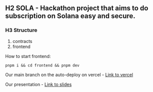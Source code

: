 ## H2 SOLA - Hackathon project that aims to do subscription on Solana easy and secure.


### H3 Structure
  1. contracts
  2. frontend


How to start frontend:
  ```
  pnpm i && cd frontend && pnpm dev
  ```

Our main branch on the auto-deploy on vercel - [Link to vercel](https://solana-sub-service.vercel.app/)

Our presentation - [Link to slides](https://www.figma.com/slides/VBwT8Zrai1BDmzTelxoarX/Sola?node-id=1-27&t=wln5GRX7GECCV60C-1)